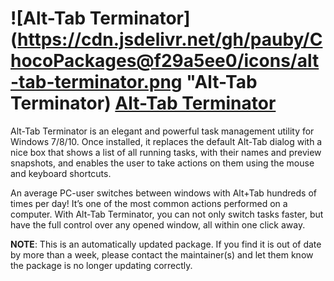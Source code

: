 # ![Alt-Tab Terminator](https://cdn.jsdelivr.net/gh/pauby/ChocoPackages@f29a5ee0/icons/alt-tab-terminator.png "Alt-Tab Terminator) [Alt-Tab Terminator](https://chocolatey.org/packages/alt-tab-terminator)

Alt-Tab Terminator is an elegant and powerful task management utility for Windows 7/8/10. Once installed, it replaces the default Alt-Tab dialog with a nice box that shows a list of all running tasks, with their names and preview snapshots, and enables the user to take actions on them using the mouse and keyboard shortcuts.
    
An average PC-user switches between windows with Alt+Tab hundreds of times per day! It’s one of the most common actions performed on a computer. With Alt-Tab Terminator, you can not only switch tasks faster, but have the full control over any opened window, all within one click away.

**NOTE**: This is an automatically updated package. If you find it is out of date by more than a week, please contact the maintainer(s) and let them know the package is no longer updating correctly.
